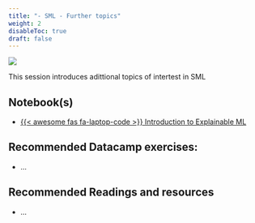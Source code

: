 ```yaml
---
title: "- SML - Further topics"
weight: 2
disableToc: true
draft: false
---
```


![](https://raw.githubusercontent.com/aaubs/ds-master/main/media/hearder_goldie_space_4.png)

This session introduces adittional topics of intertest in SML

## Notebook(s)

* [{{< awesome fas fa-laptop-code >}} Introduction to Explainable ML](https://colab.research.google.com/github/aaubs/ds-master/blob/main/notebooks/M1-sml-further-topics.ipynb)

## Recommended Datacamp exercises:

*   ...

## Recommended Readings and resources

*   ...



